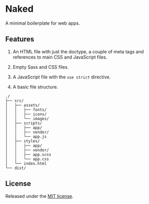 # Naked

A minimal boilerplate for web apps.

## Features

1. An HTML file with just the doctype, a couple of meta tags and references
to main CSS and JavaScript files.

2. Empty Sass and CSS files.

3. A JavaScript file with the `use strict` directive.

4. A basic file structure.

  ```
  ./
  ├── src/
  │   ├── assets/
  │   │   ├── fonts/
  │   │   ├── icons/
  │   │   └── images/
  │   ├── scripts/
  │   │   ├── app/
  │   │   ├── vendor/
  │   │   └── app.js
  │   ├── styles/
  │   │   ├── app/
  │   │   ├── vendor/
  │   │   ├── app.scss
  │   │   └── app.css
  │   └── index.html
  └── dist/
  ```

## License

Released under the [MIT license](license.txt).
